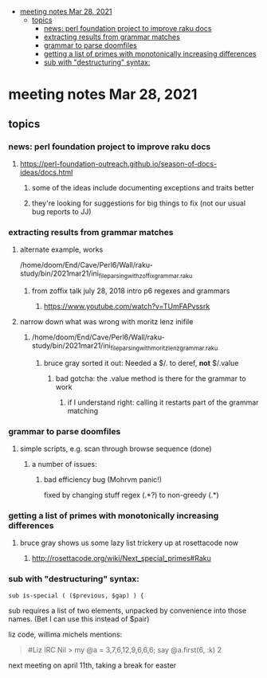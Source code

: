 - [meeting notes Mar 28, 2021](#org92ad00d)
  - [topics](#org532b6c4)
    - [news: perl foundation project to improve raku docs](#orgcc1cf59)
    - [extracting results from grammar matches](#orga5fc5cd)
    - [grammar to parse doomfiles](#orgd36d316)
    - [getting a list of primes with monotonically increasing differences](#org157905a)
    - [sub with "destructuring" syntax:](#orgbf0ba9b)


<a id="org92ad00d"></a>

# meeting notes Mar 28, 2021


<a id="org532b6c4"></a>

## topics


<a id="orgcc1cf59"></a>

### news: perl foundation project to improve raku docs

1.  <https://perl-foundation-outreach.github.io/season-of-docs-ideas/docs.html>

    1.  some of the ideas include documenting exceptions and traits better
    
    2.  they're looking for suggestions for big things to fix (not our usual bug reports to JJ)


<a id="orga5fc5cd"></a>

### extracting results from grammar matches

1.  alternate example, works

    /home/doom/End/Cave/Perl6/Wall/raku-study/bin/2021mar21/ini<sub>file</sub><sub>parsing</sub><sub>with</sub><sub>zoffix</sub><sub>grammar.raku</sub>
    
    1.  from zoffix talk july 28, 2018 intro p6 regexes and grammars
    
        1.  <https://www.youtube.com/watch?v=TUmFAPvssrk>

2.  narrow down what was wrong with moritz lenz inifile

    1.  /home/doom/End/Cave/Perl6/Wall/raku-study/bin/2021mar21/ini<sub>file</sub><sub>parsing</sub><sub>with</sub><sub>moritz</sub><sub>lenz</sub><sub>grammar.raku</sub>
    
        1.  bruce gray sorted it out: Needed a $/.<value> to deref, **not** $/.value
        
            1.  bad gotcha: the .value method is there for the grammar to work
            
                1.  if I understand right: calling it restarts part of the grammar matching


<a id="orgd36d316"></a>

### grammar to parse doomfiles

1.  simple scripts, e.g. scan through browse sequence (done)

    1.  a number of issues:
    
        1.  bad efficiency bug (Mohrvm panic!)
        
            fixed by changing stuff regex (.\*?) to non-greedy (.\*)


<a id="org157905a"></a>

### getting a list of primes with monotonically increasing differences

1.  bruce gray shows us some lazy list trickery up at rosettacode now

    1.  <http://rosettacode.org/wiki/Next_special_primes#Raku>


<a id="orgbf0ba9b"></a>

### sub with "destructuring" syntax:

```perl6-mode
sub is-special ( ($previous, $gap) ) {
```

sub requires a list of two elements, unpacked by convenience into those names. (Bet I can use this instead of $pair)

liz code, willima michels mentions:

> #Liz IRC Nil > my @a = 3,7,6,12,9,6,6,6; say @a.first(6, :k) 2

next meeting on april 11th, taking a break for easter
